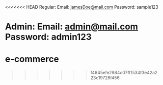 <<<<<<< HEAD
Regular: 
 Email: jamesDoe@mail.com
 Password: sample123

Admin:
 Email: admin@mail.com
 Password: admin123
=======
# e-commerce
>>>>>>> f4845efe2984c07ff1534f3e42a223c19726f456
